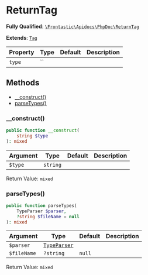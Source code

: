 #  ReturnTag

**Fully Qualified**: [`\Frontastic\Apidocs\PhpDoc\ReturnTag`](../../../src/php/PhpDoc/ReturnTag.php)

**Extends**: [`Tag`](../Tag.md)

Property|Type|Default|Description
--------|----|-------|-----------
`type`|``||

## Methods

* [__construct()](#__construct)
* [parseTypes()](#parsetypes)

### __construct()

```php
public function __construct(
    string $type
): mixed
```

Argument|Type|Default|Description
--------|----|-------|-----------
`$type`|`string`||

Return Value: `mixed`

### parseTypes()

```php
public function parseTypes(
    TypeParser $parser,
    ?string $fileName = null
): mixed
```

Argument|Type|Default|Description
--------|----|-------|-----------
`$parser`|[`TypeParser`](../TypeParser.md)||
`$fileName`|`?string`|`null`|

Return Value: `mixed`

